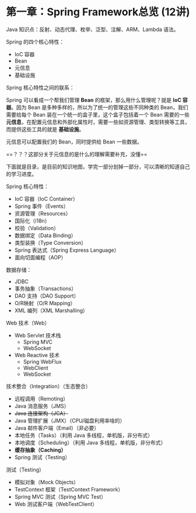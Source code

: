 # 第一章：Spring Framework总览 (12讲)

Java 知识点：反射、动态代理、枚举、泛型、注解、ARM、Lambda 语法。

Spring 的四个核心特性：
- IoC 容器
- Bean
- 元信息
- 基础设施

Spring 核心特性之间的联系：

Spring 可以看成一个帮我们管理 **Bean** 的框架，那么用什么管理呢？就是 **IoC 容器**。因为 Bean 是多种多样的，所以为了统一的管理这些不同种类的 Bean，我们需要给每个 Bean 装在一个统一的盒子里，这个盒子包括着一个 Bean 需要的一些 **元信息**，在配置元信息和外部化属性时，需要一些如资源管理、类型转换等工具，而提供这些工具的就是 **基础设施**。

元信息可以配置我们的 Bean，同时提供给 Bean 一些数据。

==？？？这部分关于元信息的是什么的理解需要补充，没懂==

下面就是目录，是目前的知识地图，学完一部分划掉一部分，可以清晰的知道自己的学习进度。

Spring 核心特性：
- IoC 容器（IoC Container）
- Spring 事件（Events）
- 资源管理（Resources）
- 国际化（i18n）
- 校验（Validation）
- 数据绑定（Data Binding）
- 类型装换（Type Conversion）
- Spring 表达式（Spring Express Language）
- 面向切面编程（AOP）

数据存储：

- JDBC
- 事务抽象（Transactions）
- DAO 支持（DAO Support）
- O/R映射（O/R Mapping）
- XML 编列（XML Marshalling）


Web 技术（Web）

- Web Servlet 技术栈
    - Spring MVC
    - WebSocket
- Web Reactive 技术
    - Spring WebFlux
    - WebClient
    - WebSocket


技术整合（Integration）（生态整合）

- 远程调用（Remoting）
- Java 消息服务（JMS）
- ~~Java 连接架构（JCA）~~
- Java 管理扩展（JMX）（CPU/磁盘利用率啥的）
- Java 邮件客户端（Email）（非必要）
- 本地任务（Tasks）（利用 Java 多线程，单机版，非分布式）
- 本地调度（Scheduling）（利用 Java 多线程，单机版，非分布式）
- **缓存抽象（Caching）**
- Spring 测试（Testing）


测试（Testing）

- 模拟对象（Mock Objects）
- TestContext 框架（TestContext Framework）
- Spring MVC 测试（Spring MVC Test）
- Web 测试客户端（WebTestClient）